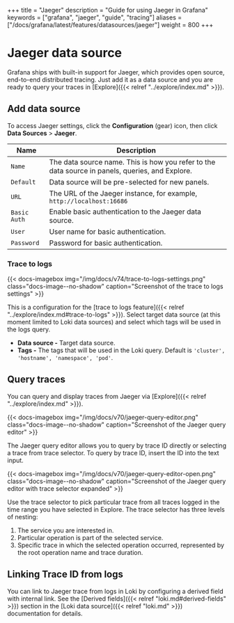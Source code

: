 +++
title = "Jaeger"
description = "Guide for using Jaeger in Grafana"
keywords = ["grafana", "jaeger", "guide", "tracing"]
aliases = ["/docs/grafana/latest/features/datasources/jaeger"]
weight = 800
+++

# Jaeger data source

Grafana ships with built-in support for Jaeger, which provides open source, end-to-end distributed tracing.
Just add it as a data source and you are ready to query your traces in [Explore]({{< relref "../explore/index.md" >}}).

## Add data source

To access Jaeger settings, click the **Configuration** (gear) icon, then click **Data Sources** > **Jaeger**.

| Name         | Description                                                                                     |
| ------------ | ----------------------------------------------------------------------------------------------- |
| `Name`       | The data source name. This is how you refer to the data source in panels, queries, and Explore. |
| `Default`    | Data source will be pre-selected for new panels.                                                |
| `URL`        | The URL of the Jaeger instance, for example, `http://localhost:16686`                           |
| `Basic Auth` | Enable basic authentication to the Jaeger data source.                                          |
| `User`       | User name for basic authentication.                                                             |
| `Password`   | Password for basic authentication.                                                              |

### Trace to logs

{{< docs-imagebox img="/img/docs/v74/trace-to-logs-settings.png" class="docs-image--no-shadow" caption="Screenshot of the trace to logs settings" >}}

This is a configuration for the [trace to logs feature]({{< relref "../explore/index.md#trace-to-logs" >}}). Select target data source (at this moment limited to Loki data sources) and select which tags will be used in the logs query.

- **Data source -** Target data source.
- **Tags -** The tags that will be used in the Loki query. Default is `'cluster', 'hostname', 'namespace', 'pod'`.

## Query traces

You can query and display traces from Jaeger via [Explore]({{< relref "../explore/index.md" >}}).

{{< docs-imagebox img="/img/docs/v70/jaeger-query-editor.png" class="docs-image--no-shadow" caption="Screenshot of the Jaeger query editor" >}}

The Jaeger query editor allows you to query by trace ID directly or selecting a trace from trace selector. To query by trace ID, insert the ID into the text input.

{{< docs-imagebox img="/img/docs/v70/jaeger-query-editor-open.png" class="docs-image--no-shadow" caption="Screenshot of the Jaeger query editor with trace selector expanded" >}}

Use the trace selector to pick particular trace from all traces logged in the time range you have selected in Explore. The trace selector has three levels of nesting:

1. The service you are interested in.
1. Particular operation is part of the selected service.
1. Specific trace in which the selected operation occurred, represented by the root operation name and trace duration.

## Linking Trace ID from logs

You can link to Jaeger trace from logs in Loki by configuring a derived field with internal link. See the [Derived fields]({{< relref "loki.md#derived-fields" >}}) section in the [Loki data source]({{< relref "loki.md" >}}) documentation for details.
